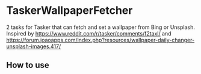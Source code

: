 # TaskerWallpaperFetcher
2 tasks for Tasker that can fetch and set a wallpaper from Bing or Unsplash. Inspired by https://www.reddit.com/r/tasker/comments/f2taxl/ and https://forum.joaoapps.com/index.php?resources/wallpaper-daily-changer-unsplash-images.417/
## How to use

